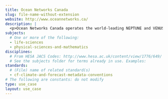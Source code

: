 ```yaml
---
title: Ocean Networks Canada
slug: file-name-without-extension
website: http://www.oceannetworks.ca/
description: |
  <p>Ocean Networks Canada operates the world-leading NEPTUNE and VENUS cabled ocean observatories that collect data on physical, chemical, biological, and geological aspects of the ocean over long time periods, supporting research on complex Earth processes. The CF standard is used within netCDF data products delivered through the Oceans 2.0 interface and via OPeNDAP webservices.</p>
subjects:
  # One or more of the following:
  - life-sciences
  - physical-sciences-and-mathematics
disciplines:
  # From HESA JACS Codes: http://www.hesa.ac.uk/content/view/1776/649/
  # See the subjects folder for terms already in use. Examples:
standards:
  # (File) name of related standard(s)
  - cf-climate-and-forecast-metadata-conventions
# The following are constants: do not modify
type: use_case
layout: use_case
---
```

